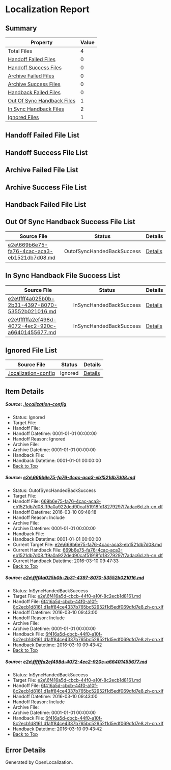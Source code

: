 # <a name='report-top'></a> Localization Report

## Summary
 Property | Value 
 -------- | ----- 
 Total Files | 4
[ Handoff Failed Files ](#handoff-failed-list)| 0
[ Handoff Success Files ](#handoff-success-list)| 0
[ Archive Failed Files ](#archive-failed-list)| 0
[ Archive Success Files ](#archive-success-list)| 0
[ Handback Failed Files ](#handback-failed-list)| 0
[ Out Of Sync Handback Files ](#outofsync-handback-success-list)| 1
[ In Sync Handback Files ](#insync-handback-success-list)| 2
[ Ignored Files ](#ignored-list)| 1

## <a name='handoff-failed-list'></a> Handoff Failed File List

## <a name='handoff-success-list'></a> Handoff Success File List

## <a name='archive-failed-list'></a> Archive Failed File List

## <a name='archive-success-list'></a> Archive Success File List

## <a name='handback-failed-list'></a> Handback Failed File List

## <a name='outofsync-handback-success-list'></a> Out Of Sync Handback Success File List
 Source File | Status | Details 
 ----------- | ------ | ------- 
 [e2e\669b6e75-fa76-4cac-aca3-eb1521db7d08.md](https://github.com/OpenLocalizationTest/oltest/blob/6d493e424deb282269993d62ba559f0a1f43eff3/e2e/669b6e75-fa76-4cac-aca3-eb1521db7d08.md) | OutofSyncHandedBackSuccess | [Details](#1b72bea6abbc474c3f3846c28b39c9cfdfaf24271)

## <a name='insync-handback-success-list'></a> In Sync Handback File Success List
 Source File | Status | Details 
 ----------- | ------ | ------- 
 [e2e\ffff4a025b0b-2b31-4397-8070-53552b021016.md](https://github.com/OpenLocalizationTest/oltest/blob/6d493e424deb282269993d62ba559f0a1f43eff3/e2e/ffff4a025b0b-2b31-4397-8070-53552b021016.md) | InSyncHandedBackSuccess | [Details](#8721e70a31c69823fee944ddfc6577dce0d2b1992)
 [e2e\ffffffa2ef498d-4072-4ec2-920c-a66401455677.md](https://github.com/OpenLocalizationTest/oltest/blob/6d493e424deb282269993d62ba559f0a1f43eff3/e2e/ffffffa2ef498d-4072-4ec2-920c-a66401455677.md) | InSyncHandedBackSuccess | [Details](#8721e70a31c69823fee944ddfc6577dce0d2b1993)

## <a name='ignored-list'></a> Ignored File List
 Source File | Status | Details 
 ----------- | ------ | ------- 
 [.localization-config](https://github.com/OpenLocalizationTest/oltest/blob/6d493e424deb282269993d62ba559f0a1f43eff3/.localization-config) | Ignored | [Details](#66aca4b1c2f43b14ec41e0e427345df94af1d5e10)

## Item Details
##### <a name='66aca4b1c2f43b14ec41e0e427345df94af1d5e10'></a> Source: [.localization-config](https://github.com/OpenLocalizationTest/oltest/blob/6d493e424deb282269993d62ba559f0a1f43eff3/.localization-config)
* Status: Ignored
* Target File: 
* Handoff File: 
* Handoff Datetime: 0001-01-01 00:00:00
* Handoff Reason: Ignored
* Archive File: 
* Archive Datetime: 0001-01-01 00:00:00
* Handback File: 
* Handback Datetime: 0001-01-01 00:00:00
* [Back to Top](#report-top)

##### <a name='1b72bea6abbc474c3f3846c28b39c9cfdfaf24271'></a> Source: [e2e\669b6e75-fa76-4cac-aca3-eb1521db7d08.md](https://github.com/OpenLocalizationTest/oltest/blob/6d493e424deb282269993d62ba559f0a1f43eff3/e2e/669b6e75-fa76-4cac-aca3-eb1521db7d08.md)
* Status: OutofSyncHandedBackSuccess
* Target File: 
* Handoff File: [669b6e75-fa76-4cac-aca3-eb1521db7d08.ff9a0a922ded90caf51918fd18279297f7adac6d.zh-cn.xlf](https://github.com/OpenLocalizationTestOrg/olhandoff/blob/2b619de131b9c96313f6bf6aca95978eb37346a3/ol-handoff/OpenLocalizationTestOrg/oltest.zh-cn/xinjiang/ht/669b6e75-fa76-4cac-aca3-eb1521db7d08.ff9a0a922ded90caf51918fd18279297f7adac6d.zh-cn.xlf)
* Handoff Datetime: 2016-03-10 09:48:18
* Handoff Reason: Include
* Archive File: 
* Archive Datetime: 0001-01-01 00:00:00
* Handback File: 
* Handback Datetime: 0001-01-01 00:00:00
* Current Target File: [e2e\669b6e75-fa76-4cac-aca3-eb1521db7d08.md](https://github.com/OpenLocalizationTestOrg/oltest.zh-cn/blob/eca32962568cc648b131d2c473b34dfd53fa2795/e2e/669b6e75-fa76-4cac-aca3-eb1521db7d08.md)
* Current Handback File: [669b6e75-fa76-4cac-aca3-eb1521db7d08.ff9a0a922ded90caf51918fd18279297f7adac6d.zh-cn.xlf](https://github.com/OpenLocalizationTestOrg/olhandback/blob/6c29d3e9c9629017b7b0774ec684dca7a2d614b6/ol-handback/OpenLocalizationTestOrg/oltest.zh-cn/xinjiang/ht/669b6e75-fa76-4cac-aca3-eb1521db7d08.ff9a0a922ded90caf51918fd18279297f7adac6d.zh-cn.xlf)
* Current Handback Datetime: 2016-03-10 09:47:33
* [Back to Top](#report-top)

##### <a name='8721e70a31c69823fee944ddfc6577dce0d2b1992'></a> Source: [e2e\ffff4a025b0b-2b31-4397-8070-53552b021016.md](https://github.com/OpenLocalizationTest/oltest/blob/6d493e424deb282269993d62ba559f0a1f43eff3/e2e/ffff4a025b0b-2b31-4397-8070-53552b021016.md)
* Status: InSyncHandedBackSuccess
* Target File: [e2e\6f416a5d-cbcb-44f0-a10f-8c2ecb1d8161.md](https://github.com/OpenLocalizationTestOrg/oltest.zh-cn/blob/e89c56fb04acdb85cb5945dd5966e737fdda749a/e2e/6f416a5d-cbcb-44f0-a10f-8c2ecb1d8161.md)
* Handoff File: [6f416a5d-cbcb-44f0-a10f-8c2ecb1d8161.d1aff84ce4337b765bc52952f1d5edf069dfd7e8.zh-cn.xlf](https://github.com/OpenLocalizationTestOrg/olhandoff/blob/ab3f89a97c840a1ddb28346c6fd1ed6c9d7c5891/ol-handoff/OpenLocalizationTestOrg/oltest.zh-cn/xinjiang/ht/6f416a5d-cbcb-44f0-a10f-8c2ecb1d8161.d1aff84ce4337b765bc52952f1d5edf069dfd7e8.zh-cn.xlf)
* Handoff Datetime: 2016-03-10 09:43:00
* Handoff Reason: Include
* Archive File: 
* Archive Datetime: 0001-01-01 00:00:00
* Handback File: [6f416a5d-cbcb-44f0-a10f-8c2ecb1d8161.d1aff84ce4337b765bc52952f1d5edf069dfd7e8.zh-cn.xlf](https://github.com/OpenLocalizationTestOrg/olhandback/blob/824d63f529e7e145f1c317dc9edc73daa19d8d65/ol-handback/OpenLocalizationTestOrg/oltest.zh-cn/xinjiang/ht/6f416a5d-cbcb-44f0-a10f-8c2ecb1d8161.d1aff84ce4337b765bc52952f1d5edf069dfd7e8.zh-cn.xlf)
* Handback Datetime: 2016-03-10 09:43:42
* [Back to Top](#report-top)

##### <a name='8721e70a31c69823fee944ddfc6577dce0d2b1993'></a> Source: [e2e\ffffffa2ef498d-4072-4ec2-920c-a66401455677.md](https://github.com/OpenLocalizationTest/oltest/blob/6d493e424deb282269993d62ba559f0a1f43eff3/e2e/ffffffa2ef498d-4072-4ec2-920c-a66401455677.md)
* Status: InSyncHandedBackSuccess
* Target File: [e2e\6f416a5d-cbcb-44f0-a10f-8c2ecb1d8161.md](https://github.com/OpenLocalizationTestOrg/oltest.zh-cn/blob/e89c56fb04acdb85cb5945dd5966e737fdda749a/e2e/6f416a5d-cbcb-44f0-a10f-8c2ecb1d8161.md)
* Handoff File: [6f416a5d-cbcb-44f0-a10f-8c2ecb1d8161.d1aff84ce4337b765bc52952f1d5edf069dfd7e8.zh-cn.xlf](https://github.com/OpenLocalizationTestOrg/olhandoff/blob/ab3f89a97c840a1ddb28346c6fd1ed6c9d7c5891/ol-handoff/OpenLocalizationTestOrg/oltest.zh-cn/xinjiang/ht/6f416a5d-cbcb-44f0-a10f-8c2ecb1d8161.d1aff84ce4337b765bc52952f1d5edf069dfd7e8.zh-cn.xlf)
* Handoff Datetime: 2016-03-10 09:43:00
* Handoff Reason: Include
* Archive File: 
* Archive Datetime: 0001-01-01 00:00:00
* Handback File: [6f416a5d-cbcb-44f0-a10f-8c2ecb1d8161.d1aff84ce4337b765bc52952f1d5edf069dfd7e8.zh-cn.xlf](https://github.com/OpenLocalizationTestOrg/olhandback/blob/824d63f529e7e145f1c317dc9edc73daa19d8d65/ol-handback/OpenLocalizationTestOrg/oltest.zh-cn/xinjiang/ht/6f416a5d-cbcb-44f0-a10f-8c2ecb1d8161.d1aff84ce4337b765bc52952f1d5edf069dfd7e8.zh-cn.xlf)
* Handback Datetime: 2016-03-10 09:43:42
* [Back to Top](#report-top)


## Error Details

Generated by OpenLocalization.
